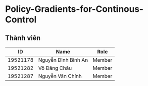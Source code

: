 # Policy-Gradients-for-Continous-Control

## Thành viên

| ID | Name | Role |
| -- | --- | -- |
| 19521178  | Nguyễn Đình Bình An | Member |
| 19521282 | Võ Đăng Châu | Member |
| 19521287 | Nguyễn Văn Chính | Member |
